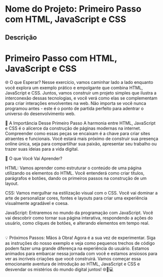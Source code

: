 
# Nome do Projeto: Primeiro Passo com HTML, JavaScript e CSS


## Descrição

#  Primeiro Passo com HTML, JavaScript e CSS

🌐 O que Esperar?
Nesse exercício, vamos caminhar lado a lado enquanto você explora um exemplo prático e empolgante que combina HTML, JavaScript e CSS. Juntos, vamos construir um projeto simples que ilustra a interconexão dessas tecnologias, e você verá como elas se complementam para criar interações envolventes na web. Não importa se você nunca programou antes - este é o ponto de partida perfeito para adentrar o universo do desenvolvimento web.

🚀 A Importância Desse Primeiro Passo
A harmonia entre HTML, JavaScript e CSS é o alicerce da construção de páginas modernas na internet. Compreender como essas peças se encaixam é a chave para criar sites atraentes e funcionais. Você estará mais próximo de construir sua presença online única, seja para compartilhar sua paixão, apresentar seu trabalho ou trazer suas ideias para a vida digital.

🎯 O que Você Vai Aprender?

HTML: Vamos aprender como estruturar o conteúdo de uma página utilizando os elementos do HTML. Você entenderá como criar títulos, parágrafos e botões, dando os primeiros passos na construção de um layout.<br>

CSS: Vamos mergulhar na estilização visual com o CSS. Você vai dominar a arte de personalizar cores, fontes e layouts para criar uma experiência visualmente agradável e coesa.<br>

JavaScript: Entraremos no mundo da programação com JavaScript. Você vai descobrir como tornar sua página interativa, respondendo a ações do usuário, como cliques de botões, e alterando elementos em tempo real.<br><br>

💡 Próximos Passos: Mãos à Obra!
Agora é a sua vez de experimentar. Siga as instruções do nosso exemplo e veja como pequenos trechos de código podem fazer uma grande diferença na experiência do usuário. Estamos animados para embarcar nessa jornada com você e estamos ansiosos para ver as incríveis criações que você construirá. Vamos começar essa emocionante aventura de introdução ao HTML, JavaScript e CSS e desvendar os mistérios do mundo digital juntos! 🌐🚀💻
<br><br>
